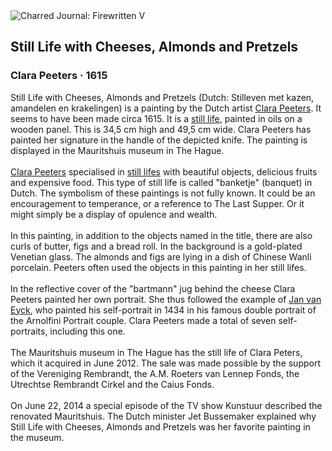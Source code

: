 <div class="artwork-of-the-day">
  <div class="container">
    <div class="img-wrapper">
      <img
        src="https://uploads7.wikiart.org/images/clara-peeters/still-life-with-cheeses-almonds-and-pretzels-1615.jpg!Large.jpg"
        alt="Charred Journal: Firewritten V" />
    </div>
    <div class="artwork-detail">
      <div class="artwork-origin"> 
        <h2 class="artwork-name">Still Life with Cheeses, Almonds and Pretzels</h2>
        <h3 class="artist">
          Clara Peeters
                    ·  1615
        </h3>
      </div>
      <p class="description">
        <span class="artwork-description-text ng-binding" ng-bind-html="viewModel.ArtworkOfTheDay.Description | unsafe">Still Life with Cheeses, Almonds and Pretzels (Dutch: Stilleven met kazen, amandelen en krakelingen) is a painting by the Dutch artist <a target="_blank" href="/en/clara-peeters">Clara Peeters</a>. It seems to have been made circa 1615. It is a <a target="_blank" href="/en/paintings-by-genre/still-life">still life</a>, painted in oils on a wooden panel. This is 34,5&nbsp;cm high and 49,5&nbsp;cm wide. Clara Peeters has painted her signature in the handle of the depicted knife. The painting is displayed in the Mauritshuis museum in The Hague.
<br>
<br><a target="_blank" href="/en/clara-peeters">Clara Peeters</a> specialised in <a target="_blank" href="/en/paintings-by-genre/still-life">still lifes</a> with beautiful objects, delicious fruits and expensive food. This type of still life is called "banketje" (banquet) in Dutch. The symbolism of these paintings is not fully known. It could be an encouragement to temperance, or a reference to The Last Supper. Or it might simply be a display of opulence and wealth.
<br>
<br>In this painting, in addition to the objects named in the title, there are also curls of butter, figs and a bread roll. In the background is a gold-plated Venetian glass. The almonds and figs are lying in a dish of Chinese Wanli porcelain. Peeters often used the objects in this painting in her still lifes.
<br>
<br>In the reflective cover of the "bartmann" jug behind the cheese Clara Peeters painted her own portrait. She thus followed the example of <a target="_blank" href="/en/jan-van-eyck">Jan van Eyck</a>, who painted his self-portrait in 1434 in his famous double portrait of the Arnolfini Portrait couple. Clara Peeters made a total of seven self-portraits, including this one.
<br>
<br>The Mauritshuis museum in The Hague has the still life of Clara Peters, which it acquired in June 2012. The sale was made possible by the support of the Vereniging Rembrandt, the A.M. Roeters van Lennep Fonds, the Utrechtse Rembrandt Cirkel and the Caius Fonds.
<br>
<br>On June 22, 2014 a special episode of the TV show Kunstuur described the renovated Mauritshuis. The Dutch minister Jet Bussemaker explained why Still Life with Cheeses, Almonds and Pretzels was her favorite painting in the museum.</span>
                        <div class="text-shadow-container" ng-show="showShadow" style=""></div>
      </p>
    </div>
  </div>

</div>
